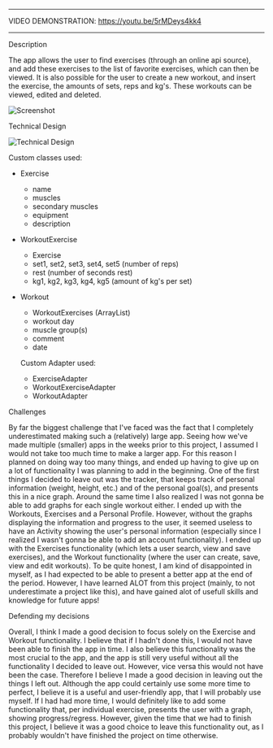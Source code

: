 *************************************************
VIDEO DEMONSTRATION: https://youtu.be/5rMDeys4kk4
*************************************************

Description

The app allows the user to find exercises (through an online api source), and add these exercises to the list of favorite exercises, which can then be viewed.
It is also possible for the user to create a new workout, and insert the exercise, the amounts of sets, reps and kg's. These workouts can be viewed, edited and deleted.

![Screenshot](https://github.com/mikebg95/Project/blob/master/doc/screenshot.jpg)


Technical Design

![Technical Design](https://github.com/mikebg95/Project/blob/master/doc/REPORT.png)

Custom classes used:

- Exercise
   - name
   - muscles
   - secondary muscles
   - equipment
   - description

- WorkoutExercise
   - Exercise
   - set1, set2, set3, set4, set5 (number of reps)
   - rest (number of seconds rest)
   - kg1, kg2, kg3, kg4, kg5 (amount of kg's per set)
   
- Workout
   - WorkoutExercises (ArrayList)
   - workout day
   - muscle group(s)
   - comment
   - date
   
   
   Custom Adapter used:
   - ExerciseAdapter
   - WorkoutExerciseAdapter
   - WorkoutAdapter 
   
  
Challenges

By far the biggest challenge that I've faced was the fact that I completely underestimated making such a (relatively) large app.
Seeing how we've made multiple (smaller) apps in the weeks prior to this project, I assumed I would not take too much time to make a larger app.
For this reason I planned on doing way too many things, and ended up having to give up on a lot of functionality I was planning to add in the beginning. 
One of the first things I decided to leave out was the tracker, that keeps track of personal information (weight, height, etc.) and of the personal goal(s), and presents this in a nice graph. 
Around the same time I also realized I was not gonna be able to add graphs for each single workout either. I ended up with the Workouts, Exercises and a Personal Profile.
However, without the graphs displaying the information and progress to the user, it seemed useless to have an Activity showing the user's personal information (especially since I realized I wasn't gonna be able to add an account functionality).
I ended up with the Exercises functionality (which lets a user search, view and save exercises), and the Workout functionality (where the user can create, save, view and edit workouts). 
To be quite honest, I am kind of disappointed in myself, as I had expected to be able to present a better app at the end of the period. However, I have learned ALOT from this project (mainly, to not underestimate a project like this), and have gained alot of usefull skills and knowledge for future apps!


Defending my decisions

Overall, I think I made a good decision to focus solely on the Exercise and Workout functionality. I believe that if I hadn't done this, I would not have been able to finish the app in time.
I also believe this functionality was the most crucial to the app, and the app is still very useful without all the functionality I decided to leave out. However, vice versa this would not have been the case.
Therefore I believe I made a good decision in leaving out the things I left out. Although the app could certainly use some more time to perfect, I believe it is a useful and user-friendly app, that I will probably use myself.
If I had had more time, I would definitely like to add some functionality that, per individual exercise, presents the user with a graph, showing progress/regress. However, given the time that we had to finish this project, I believe it was a good choice to leave this functionality out, as I probably wouldn't have finished the project on time otherwise.
